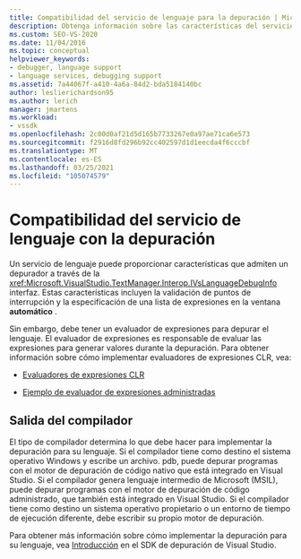 ```yaml
---
title: Compatibilidad del servicio de lenguaje para la depuración | Microsoft Docs
description: Obtenga información sobre las características del servicio de lenguaje de la interfaz IVsLanguageDebugInfo que proporcionan compatibilidad para la depuración en Visual Studio.
ms.custom: SEO-VS-2020
ms.date: 11/04/2016
ms.topic: conceptual
helpviewer_keywords:
- debugger, language support
- language services, debugging support
ms.assetid: 7a44067f-a410-4a6a-84d2-bda5184140bc
author: leslierichardson95
ms.author: lerich
manager: jmartens
ms.workload:
- vssdk
ms.openlocfilehash: 2c00d0af21d5d165b7733267e0a97ae71ca6e573
ms.sourcegitcommit: f2916d8fd296b92cc402597d1d1eecda4f6cccbf
ms.translationtype: MT
ms.contentlocale: es-ES
ms.lasthandoff: 03/25/2021
ms.locfileid: "105074579"
---
```

# <a name="language-service-support-for-debugging"></a>Compatibilidad del servicio de lenguaje con la depuración
Un servicio de lenguaje puede proporcionar características que admiten un depurador a través de la <xref:Microsoft.VisualStudio.TextManager.Interop.IVsLanguageDebugInfo> interfaz. Estas características incluyen la validación de puntos de interrupción y la especificación de una lista de expresiones en la ventana **automático** .

 Sin embargo, debe tener un evaluador de expresiones para depurar el lenguaje. El evaluador de expresiones es responsable de evaluar las expresiones para generar valores durante la depuración. Para obtener información sobre cómo implementar evaluadores de expresiones CLR, vea:

- [Evaluadores de expresiones CLR](https://github.com/Microsoft/ConcordExtensibilitySamples/wiki/CLR-Expression-Evaluators)

- [Ejemplo de evaluador de expresiones administradas](https://github.com/Microsoft/ConcordExtensibilitySamples/wiki/Managed-Expression-Evaluator-Sample)

## <a name="compiler-output"></a>Salida del compilador
 El tipo de compilador determina lo que debe hacer para implementar la depuración para su lenguaje. Si el compilador tiene como destino el sistema operativo Windows y escribe un archivo. pdb, puede depurar programas con el motor de depuración de código nativo que está integrado en Visual Studio. Si el compilador genera lenguaje intermedio de Microsoft (MSIL), puede depurar programas con el motor de depuración de código administrado, que también está integrado en Visual Studio. Si el compilador tiene como destino un sistema operativo propietario o un entorno de tiempo de ejecución diferente, debe escribir su propio motor de depuración.

 Para obtener más información sobre cómo implementar la depuración para su lenguaje, vea [Introducción](../../extensibility/debugger/getting-started-with-debugger-extensibility.md) en el SDK de depuración de Visual Studio.
